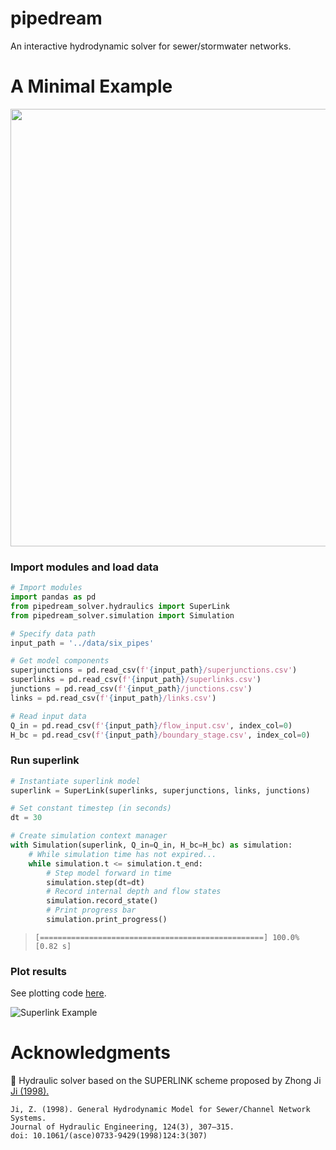 # pipedream

An interactive hydrodynamic solver for sewer/stormwater networks.

# A Minimal Example

<img src="https://s3.us-east-2.amazonaws.com/mdbartos-img/superlink/example_network_ji.png" width="700">

### Import modules and load data

```python
# Import modules
import pandas as pd
from pipedream_solver.hydraulics import SuperLink
from pipedream_solver.simulation import Simulation

# Specify data path
input_path = '../data/six_pipes'

# Get model components
superjunctions = pd.read_csv(f'{input_path}/superjunctions.csv')
superlinks = pd.read_csv(f'{input_path}/superlinks.csv')
junctions = pd.read_csv(f'{input_path}/junctions.csv')
links = pd.read_csv(f'{input_path}/links.csv')

# Read input data
Q_in = pd.read_csv(f'{input_path}/flow_input.csv', index_col=0)
H_bc = pd.read_csv(f'{input_path}/boundary_stage.csv', index_col=0)
```

### Run superlink

```python
# Instantiate superlink model
superlink = SuperLink(superlinks, superjunctions, links, junctions)

# Set constant timestep (in seconds)
dt = 30

# Create simulation context manager
with Simulation(superlink, Q_in=Q_in, H_bc=H_bc) as simulation:
    # While simulation time has not expired...
    while simulation.t <= simulation.t_end:
        # Step model forward in time
        simulation.step(dt=dt)
        # Record internal depth and flow states
        simulation.record_state()
        # Print progress bar
        simulation.print_progress()
```

> `[==================================================] 100.0% [0.82 s]`


### Plot results

See plotting code [here](https://github.com/mdbartos/superlink/blob/master/test/six_pipe_test.ipynb).

![Superlink Example](https://s3.us-east-2.amazonaws.com/mdbartos-img/superlink/superlink_test.png)

# Acknowledgments

🚰 Hydraulic solver based on the SUPERLINK scheme proposed by Zhong Ji [Ji (1998).](https://ascelibrary.org/doi/10.1061/%28ASCE%290733-9429%281998%29124%3A3%28307%29)

```
Ji, Z. (1998). General Hydrodynamic Model for Sewer/Channel Network Systems.
Journal of Hydraulic Engineering, 124(3), 307–315.
doi: 10.1061/(asce)0733-9429(1998)124:3(307)
```

